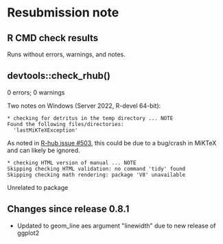 # Resubmission note

## R CMD check results

Runs without errors, warnings, and notes.

## devtools::check_rhub()

0 errors; 0 warnings

Two notes  on Windows (Server 2022, R-devel 64-bit): 


```
* checking for detritus in the temp directory ... NOTE
Found the following files/directories:
  'lastMiKTeXException'
```

As noted in [R-hub issue #503](https://github.com/r-hub/rhub/issues/503), this could be due to a bug/crash in MiKTeX and can likely be ignored.


```
* checking HTML version of manual ... NOTE
Skipping checking HTML validation: no command 'tidy' found
Skipping checking math rendering: package 'V8' unavailable
```

Unrelated to package


## Changes since release 0.8.1

- Updated to geom_line aes argument "linewidth" due to new release of ggplot2
